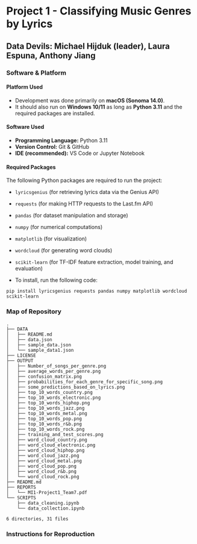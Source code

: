 # Project 1 - Classifying Music Genres by Lyrics

## Data Devils: Michael Hijduk (leader), Laura Espuna, Anthony Jiang

### Software & Platform

#### Platform Used
- Development was done primarily on **macOS (Sonoma 14.0)**.
- It should also run on **Windows 10/11** as long as **Python 3.11** and the required packages are installed.

#### Software Used
- **Programming Language:** Python 3.11  
- **Version Control:** Git & GitHub  
- **IDE (recommended):** VS Code or Jupyter Notebook  

#### Required Packages
The following Python packages are required to run the project:  
- `lyricsgenius` (for retrieving lyrics data via the Genius API)  
- `requests` (for making HTTP requests to the Last.fm API)    
- `pandas` (for dataset manipulation and storage)  
- `numpy` (for numerical computations)    
- `matplotlib` (for visualization)  
- `wordcloud` (for generating word clouds)  
- `scikit-learn` (for TF-IDF feature extraction, model training, and evaluation)

- To install, run the following code:
```
pip install lyricsgenius requests pandas numpy matplotlib wordcloud scikit-learn

```

### Map of Repository
```
.
├── DATA
│   ├── README.md
│   ├── data.json
│   ├── sample_data.json
│   └── sample_data1.json
├── LICENSE
├── OUTPUT
│   ├── Number_of_songs_per_genre.png
│   ├── average_words_per_genre.png
│   ├── confusion_matrix.png
│   ├── probabilities_for_each_genre_for_specific_song.png
│   ├── some_predictions_based_on_lyrics.png
│   ├── top_10_words_country.png
│   ├── top_10_words_electronic.png
│   ├── top_10_words_hiphop.png
│   ├── top_10_words_jazz.png
│   ├── top_10_words_metal.png
│   ├── top_10_words_pop.png
│   ├── top_10_words_r&b.png
│   ├── top_10_words_rock.png
│   ├── training_and_test_scores.png
│   ├── word_cloud_country.png
│   ├── word_cloud_electronic.png
│   ├── word_cloud_hiphop.png
│   ├── word_cloud_jazz.png
│   ├── word_cloud_metal.png
│   ├── word_cloud_pop.png
│   ├── word_cloud_r&b.png
│   └── word_cloud_rock.png
├── README.md
├── REPORTS
│   └── MI1-Project1_Team7.pdf
└── SCRIPTS
    ├── data_cleaning.ipynb
    └── data_collection.ipynb

6 directories, 31 files

```
### Instructions for Reproduction

